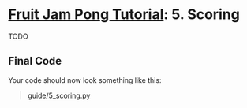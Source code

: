 # [Fruit Jam Pong Tutorial](.#sections): 5. Scoring

TODO

## Final Code

Your code should now look something like this:
> [guide/5_scoring.py](./guide/5_scoring.py)

